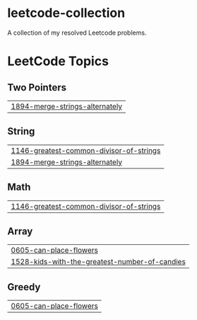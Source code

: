 # leetcode-collection
A collection of my resolved Leetcode problems.

<!---LeetCode Topics Start-->
# LeetCode Topics
## Two Pointers
|  |
| ------- |
| [1894-merge-strings-alternately](https://github.com/FabiMur/leetcode-collection/tree/master/1894-merge-strings-alternately) |
## String
|  |
| ------- |
| [1146-greatest-common-divisor-of-strings](https://github.com/FabiMur/leetcode-collection/tree/master/1146-greatest-common-divisor-of-strings) |
| [1894-merge-strings-alternately](https://github.com/FabiMur/leetcode-collection/tree/master/1894-merge-strings-alternately) |
## Math
|  |
| ------- |
| [1146-greatest-common-divisor-of-strings](https://github.com/FabiMur/leetcode-collection/tree/master/1146-greatest-common-divisor-of-strings) |
## Array
|  |
| ------- |
| [0605-can-place-flowers](https://github.com/FabiMur/leetcode-collection/tree/master/0605-can-place-flowers) |
| [1528-kids-with-the-greatest-number-of-candies](https://github.com/FabiMur/leetcode-collection/tree/master/1528-kids-with-the-greatest-number-of-candies) |
## Greedy
|  |
| ------- |
| [0605-can-place-flowers](https://github.com/FabiMur/leetcode-collection/tree/master/0605-can-place-flowers) |
<!---LeetCode Topics End-->